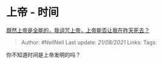 # 上帝 - 时间
[既然上帝是全能的，我诅咒上帝，上帝能否让我在昨天死去？](https://www.zhihu.com/question/347088259/answer/846861003)

> Author: #NellNell 
Last update: *21/08/2021* 
Links:
Tags: 

你不知道时间是上帝发明的吗？